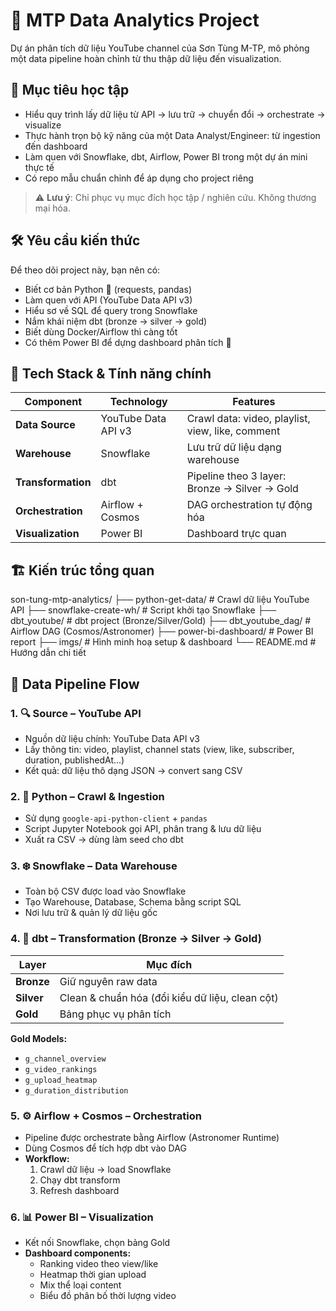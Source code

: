 # 🎯 MTP Data Analytics Project

Dự án phân tích dữ liệu YouTube channel của Sơn Tùng M-TP, mô phỏng một data pipeline hoàn chỉnh từ thu thập dữ liệu đến visualization.

## 📌 Mục tiêu học tập

- Hiểu quy trình lấy dữ liệu từ API → lưu trữ → chuyển đổi → orchestrate → visualize
- Thực hành trọn bộ kỹ năng của một Data Analyst/Engineer: từ ingestion đến dashboard
- Làm quen với Snowflake, dbt, Airflow, Power BI trong một dự án mini thực tế
- Có repo mẫu chuẩn chỉnh để áp dụng cho project riêng

> ⚠️ **Lưu ý**: Chỉ phục vụ mục đích học tập / nghiên cứu. Không thương mại hóa.

## 🛠️ Yêu cầu kiến thức

Để theo dõi project này, bạn nên có:

- Biết cơ bản Python 🐍 (requests, pandas)
- Làm quen với API (YouTube Data API v3)
- Hiểu sơ về SQL để query trong Snowflake
- Nắm khái niệm dbt (bronze → silver → gold)
- Biết dùng Docker/Airflow thì càng tốt
- Có thêm Power BI để dựng dashboard phân tích 🎨

## 🧩 Tech Stack & Tính năng chính

| Component | Technology | Features |
|-----------|------------|----------|
| **Data Source** | YouTube Data API v3 | Crawl data: video, playlist, view, like, comment |
| **Warehouse** | Snowflake | Lưu trữ dữ liệu dạng warehouse |
| **Transformation** | dbt | Pipeline theo 3 layer: Bronze → Silver → Gold |
| **Orchestration** | Airflow + Cosmos | DAG orchestration tự động hóa |
| **Visualization** | Power BI | Dashboard trực quan |

## 🏗️ Kiến trúc tổng quan
son-tung-mtp-analytics/
├── python-get-data/ # Crawl dữ liệu YouTube API
├── snowflake-create-wh/ # Script khởi tạo Snowflake
├── dbt_youtube/ # dbt project (Bronze/Silver/Gold)
├── dbt_youtube_dag/ # Airflow DAG (Cosmos/Astronomer)
├── power-bi-dashboard/ # Power BI report
├── imgs/ # Hình minh hoạ setup & dashboard
└── README.md # Hướng dẫn chi tiết


## 🔄 Data Pipeline Flow

### 1. 🔍 Source – YouTube API
- Nguồn dữ liệu chính: YouTube Data API v3
- Lấy thông tin: video, playlist, channel stats (view, like, subscriber, duration, publishedAt...)
- Kết quả: dữ liệu thô dạng JSON → convert sang CSV

### 2. 🐍 Python – Crawl & Ingestion
- Sử dụng `google-api-python-client` + `pandas`
- Script Jupyter Notebook gọi API, phân trang & lưu dữ liệu
- Xuất ra CSV → dùng làm seed cho dbt

### 3. ❄️ Snowflake – Data Warehouse
- Toàn bộ CSV được load vào Snowflake
- Tạo Warehouse, Database, Schema bằng script SQL
- Nơi lưu trữ & quản lý dữ liệu gốc

### 4. 📐 dbt – Transformation (Bronze → Silver → Gold)

| Layer | Mục đích |
|-------|----------|
| **Bronze** | Giữ nguyên raw data |
| **Silver** | Clean & chuẩn hóa (đổi kiểu dữ liệu, clean cột) |
| **Gold** | Bảng phục vụ phân tích |

**Gold Models:**
- `g_channel_overview`
- `g_video_rankings` 
- `g_upload_heatmap`
- `g_duration_distribution`

### 5. ⚙️ Airflow + Cosmos – Orchestration
- Pipeline được orchestrate bằng Airflow (Astronomer Runtime)
- Dùng Cosmos để tích hợp dbt vào DAG
- **Workflow:**
  1. Crawl dữ liệu → load Snowflake
  2. Chạy dbt transform
  3. Refresh dashboard

### 6. 📊 Power BI – Visualization
- Kết nối Snowflake, chọn bảng Gold
- **Dashboard components:**
  - Ranking video theo view/like
  - Heatmap thời gian upload
  - Mix thể loại content
  - Biểu đồ phân bố thời lượng video

